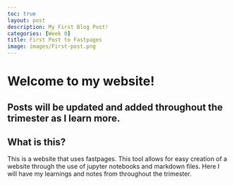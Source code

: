 ```yaml
---
toc: true
layout: post
description: My First Blog Post!
categories: [Week 0]
title: First Post to Fastpages
image: images/First-post.png
---
```


# Welcome to my website!

## Posts will be updated and added throughout the trimester as I learn more.

## What is this?

This is a website that uses fastpages. This tool allows for easy creation of a website through the use of jupyter notebooks and markdown files. Here I will have my learnings and notes from throughout the trimester.